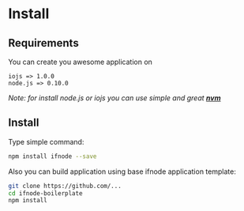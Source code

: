 # Install

## Requirements

You can create you awesome application on

    iojs => 1.0.0
    node.js => 0.10.0

*Note: for install node.js or iojs you can use simple and great __[nvm](https://github.com/creationix/nvm)__*

## Install

Type simple command:

```bash
npm install ifnode --save
```

Also you can build application using base ifnode application template:

```bash
git clone https://github.com/...
cd ifnode-boilerplate
npm install
```
